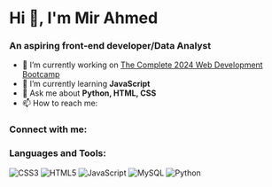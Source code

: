 # Hi 👋, I'm Mir Ahmed

### An aspiring front-end developer/Data Analyst

- 🔭 I’m currently working on [The Complete 2024 Web Development Bootcamp](#)
- 🌱 I’m currently learning **JavaScript**
- 💬 Ask me about **Python, HTML, CSS**
- 📫 How to reach me: 

### Connect with me:

### Languages and Tools:
![CSS3](https://img.shields.io/badge/-CSS3-1572B6?style=flat-square&logo=css3)
![HTML5](https://img.shields.io/badge/-HTML5-E34F26?style=flat-square&logo=html5&logoColor=white)
![JavaScript](https://img.shields.io/badge/-JavaScript-F7DF1E?style=flat-square&logo=javascript&logoColor=black)
![MySQL](https://img.shields.io/badge/-MySQL-4479A1?style=flat-square&logo=mysql&logoColor=white)
![Python](https://img.shields.io/badge/-Python-3776AB?style=flat-square&logo=python&logoColor=white)
